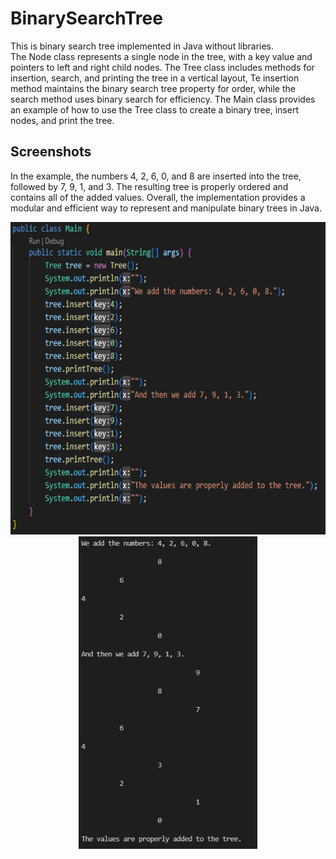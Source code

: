 # BinarySearchTree

This is binary search tree implemented in Java without libraries.  
The Node class represents a single node in the tree, with a key value and pointers to left and right child nodes. 
The Tree class includes methods for insertion, search, and printing the tree in a vertical layout, 
Te insertion method maintains the binary search tree property for order, while the search method uses binary search for efficiency.
The Main class provides an example of how to use the Tree class to create a binary tree, insert nodes, and print the tree. 

## Screenshots  

In the example, the numbers 4, 2, 6, 0, and 8 are inserted into the tree, followed by 7, 9, 1, and 3. The resulting tree is properly ordered and contains all of the added values. Overall, the implementation provides a modular and efficient way to represent and manipulate binary trees in Java.  

<p align="center">
  <img src="screenshots/code.png" height="500" alt="Image 1">
  <img src="screenshots/console.png" height="500" alt="Image 2">
</p>
